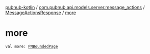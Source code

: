[pubnub-kotlin](../../index.md) / [com.pubnub.api.models.server.message_actions](../index.md) / [MessageActionsResponse](index.md) / [more](./more.md)

# more

`val more: `[`PNBoundedPage`](../../com.pubnub.api.models.consumer/-p-n-bounded-page/index.md)